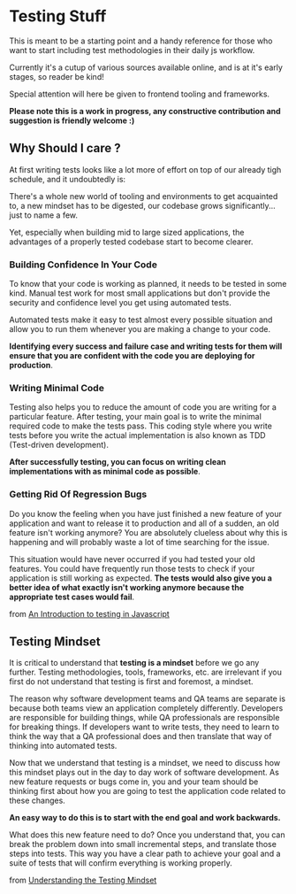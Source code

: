 # Testing Stuff

This is meant to be a starting point and a handy reference for those who want to start including test methodologies in their daily js workflow. 

Currently it's a cutup of various sources available online, and is at it's early stages, so reader be kind!


Special attention will here be given to frontend tooling and frameworks.

**Please note this is a work in progress, any constructive contribution and suggestion is friendly welcome :)**



## Why Should I care ?

At first writing tests looks like a lot more of effort on top of our already tigh schedule, and it undoubtedly is: 

There's a whole new world of tooling and environments to get acquainted to, a new mindset has to be digested, our codebase grows significantly... just to name a few.

Yet, especially when building mid to large sized applications, the advantages of a properly tested codebase start to become clearer.



### Building Confidence In Your Code

To know that your code is working as planned, it needs to be tested in some kind. Manual test work for most small applications but don't provide the security and confidence level you get using automated tests.

Automated tests make it easy to test almost every possible situation and allow you to run them whenever you are making a change to your code.

**Identifying every success and failure case and writing tests for them will ensure that you are confident with the code you are deploying for production**.

### Writing Minimal Code

Testing also helps you to reduce the amount of code you are writing for a particular feature. After testing, your main goal is to write the minimal required code to make the tests pass. This coding style where you write tests before you write the actual implementation is also known as TDD (Test-driven development).

**After successfully testing, you can focus on writing clean implementations with as minimal code as possible**.

### Getting Rid Of Regression Bugs

Do you know the feeling when you have just finished a new feature of your application and want to release it to production and all of a sudden, an old feature isn't working anymore? You are absolutely clueless about why this is happening and will probably waste a lot of time searching for the issue.

This situation would have never occurred if you had tested your old features. You could have frequently run those tests to check if your application is still working as expected. **The tests would also give you a better idea of what exactly isn't working anymore because the appropriate test cases would fail**.

from [An Introduction to testing in Javascript](https://gabrieltanner.org/blog/testing-introduction/)



## Testing Mindset

It is critical to understand that **testing is a mindset** before we go any further. Testing methodologies, tools, frameworks, etc. are irrelevant if you first do not understand that testing is first and foremost, a mindset.

The reason why software development teams and QA teams are separate is because both teams view an application completely differently. Developers are responsible for building things, while QA professionals are responsible for breaking things. If developers want to write tests, they need to learn to think the way that a QA professional does and then translate that way of thinking into automated tests.

Now that we understand that testing is a mindset, we need to discuss how this mindset plays out in the day to day work of software development. As new feature requests or bugs come in, you and your team should be thinking first about how you are going to test the application code related to these changes.

**An easy way to do this is to start with the end goal and work backwards.**

What does this new feature need to do? Once you understand that, you can break the problem down into small incremental steps, and translate those steps into tests. This way you have a clear path to achieve your goal and a suite of tests that will confirm everything is working properly.

from [Understanding the Testing Mindset](https://learn.cypress.io/testing-foundations/testing-is-a-mindset)

